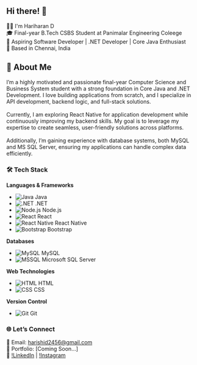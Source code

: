 ## Hi there! 👋

👨‍💻 I'm Hariharan D
 <br>
🎓 Final-year B.Tech CSBS Student at Panimalar Engineering Coleege
 <br>
💼 Aspiring Software Developer | .NET Developer | Core Java Enthusiast 
 <br>
📍 Based in Chennai, India

## 🚀 About Me
I’m a highly motivated and passionate final-year Computer Science and Business System student with a strong foundation in Core Java and .NET Development. I love building applications from scratch, and I specialize in API development, backend logic, and full-stack solutions.
 <br>
  <br>
Currently, I am exploring React Native for application development while continuously improving my backend skills. My goal is to leverage my expertise to create seamless, user-friendly solutions across platforms.
 <br>
  <br>
Additionally, I’m gaining experience with database systems, both MySQL and MS SQL Server, ensuring my applications can handle complex data efficiently.


### 🛠️ Tech Stack
**Languages & Frameworks**
- ![Java](https://skillicons.dev/icons?i=java) Java  
- ![.NET](https://skillicons.dev/icons?i=dotnet) .NET  
- ![Node.js](https://skillicons.dev/icons?i=nodejs) Node.js  
- ![React](https://skillicons.dev/icons?i=react) React  
- ![React Native](https://img.shields.io/badge/React_Native-20232F?style=for-the-badge&logo=react&logoColor=61DAFB) React Native  
- ![Bootstrap](https://skillicons.dev/icons?i=bootstrap) Bootstrap  

**Databases**
- ![MySQL](https://skillicons.dev/icons?i=mysql) MySQL  
- ![MSSQL](https://skillicons.dev/icons?i=mssql) Microsoft SQL Server  

**Web Technologies**
- ![HTML](https://skillicons.dev/icons?i=html) HTML  
- ![CSS](https://skillicons.dev/icons?i=css) CSS  

**Version Control**
- ![Git](https://skillicons.dev/icons?i=git) Git  

### 🌐 Let’s Connect
💌 Email: harishid2456@gmail.com
 <br>
🌟 Portfolio: [Coming Soon...]
 <br>
🔗 [!LinkedIn](https://www.linkedin.com/in/hariharand23) | [!Instagram](https://www.instagram.com/in)
